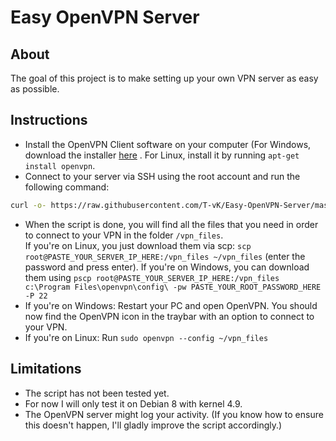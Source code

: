 # Easy OpenVPN Server

## About
The goal of this project is to make setting up your own VPN server as easy as possible.

## Instructions
- Install the OpenVPN Client software on your computer (For Windows, download the installer [here](https://openvpn.net/community-downloads/) . For Linux, install it by running `apt-get install openvpn`.
- Connect to your server via SSH using the root account and run the following command:

``` bash
curl -o- https://raw.githubusercontent.com/T-vK/Easy-OpenVPN-Server/master/easy-openvpn-server.sh | bash
```

- When the script is done, you will find all the files that you need in order to connect to your VPN in the folder `/vpn_files`.  
    If you're on Linux, you just download them via scp: `scp root@PASTE_YOUR_SERVER_IP_HERE:/vpn_files ~/vpn_files` (enter the password and press enter).
    If you're on Windows, you can download them using `pscp root@PASTE_YOUR_SERVER_IP_HERE:/vpn_files c:\Program Files\openvpn\config\ -pw PASTE_YOUR_ROOT_PASSWORD_HERE -P 22`  
- If you're on Windows: Restart your PC and open OpenVPN. You should now find the OpenVPN icon in the traybar with an option to connect to your VPN.
- If you're on Linux: Run `sudo openvpn --config ~/vpn_files`


## Limitations

- The script has not been tested yet.
- For now I will only test it on Debian 8 with kernel 4.9.
- The OpenVPN server might log your activity. (If you know how to ensure this doesn't happen, I'll gladly improve the script accordingly.)
